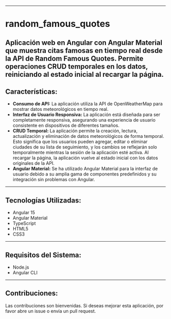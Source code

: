 ------------
# random_famous_quotes
Aplicación web en Angular con Angular Material que muestra citas famosas en tiempo real desde la API de Random Famous Quotes. Permite operaciones CRUD temporales en los datos, reiniciando al estado inicial al recargar la página.
------------
## Características:

- **Consumo de API:** La aplicación utiliza la API de OpenWeatherMap para mostrar datos meteorológicos en tiempo real.
- **Interfaz de Usuario Responsiva:** La aplicación está diseñada para ser completamente responsiva, asegurando una experiencia de usuario consistente en dispositivos de diferentes tamaños.
- **CRUD Temporal:** La aplicación permite la creación, lectura, actualización y eliminación de datos meteorológicos de forma temporal. Esto significa que los usuarios pueden agregar, editar o eliminar ciudades de su lista de seguimiento, y los cambios se reflejarán solo temporalmente mientras la sesión de la aplicación esté activa. Al recargar la página, la aplicación vuelve al estado inicial con los datos originales de la API.
- **Angular Material:** Se ha utilizado Angular Material para la interfaz de usuario debido a su amplia gama de componentes predefinidos y su integración sin problemas con Angular.
------------
## Tecnologías Utilizadas:

- Angular 15
- Angular Material
- TypeScript
- HTML5
- CSS3
------------
## Requisitos del Sistema:

- Node.js
- Angular CLI
------------
## Contribuciones:

Las contribuciones son bienvenidas. Si deseas mejorar esta aplicación, por favor abre un issue o envía un pull request.
